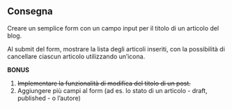  ## Consegna
 Creare un semplice form con un campo input per il titolo di un articolo del blog.

 Al submit del form, mostrare la lista degli articoli inseriti, con la possibilità di cancellare ciascun articolo utilizzando un’icona.

 **BONUS**
 1. ~~Implementare la funzionalità di modifica del titolo di un post.~~
 2. Aggiungere più campi al form (ad es. lo stato di un articolo - draft, published - o l’autore)